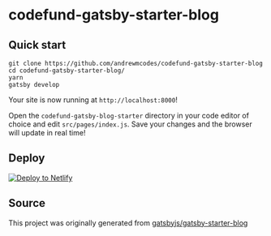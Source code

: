 # codefund-gatsby-starter-blog

## Quick start

```shell
git clone https://github.com/andrewmcodes/codefund-gatsby-starter-blog
cd codefund-gatsby-starter-blog/
yarn
gatsby develop
```

Your site is now running at `http://localhost:8000`!

Open the `codefund-gatsby-blog-starter` directory in your code editor of choice and edit `src/pages/index.js`. Save your changes and the browser will update in real time!

## Deploy

[![Deploy to Netlify](https://www.netlify.com/img/deploy/button.svg)](https://app.netlify.com/start/deploy?repository=https://github.com/andrewmcodes/codefund-gatsby-starter-blog)

## Source

This project was originally generated from [gatsbyjs/gatsby-starter-blog](https://www.gatsbyjs.org/starters/gatsbyjs/gatsby-starter-blog/)
